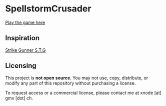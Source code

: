 # SpellstormCrusader
[Play the game here](https://oliveramstutz.github.io/SpellstormCrusader/)

## Inspiration
[Strike Gunner S.T.G](https://www.retrogames.cc/snes-games/strike-gunner-s-t-g-usa.html)

## Licensing

This project is **not open source**. You may not use, copy, distribute, or modify any part of this repository without purchasing a license.

To request access or a commercial license, please contact me at xnode [at] gmx [dot] ch.
